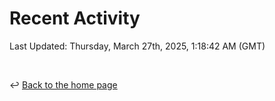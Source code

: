 # Recent Activity

<!--RECENT_ACTIVITY:start-->
<!--RECENT_ACTIVITY:end-->

<!--RECENT_ACTIVITY:last_update-->
Last Updated: Thursday, March 27th, 2025, 1:18:42 AM (GMT)
<!--RECENT_ACTIVITY:last_update_end-->

<br>

↩️ [Back to the home page](/README.md)
